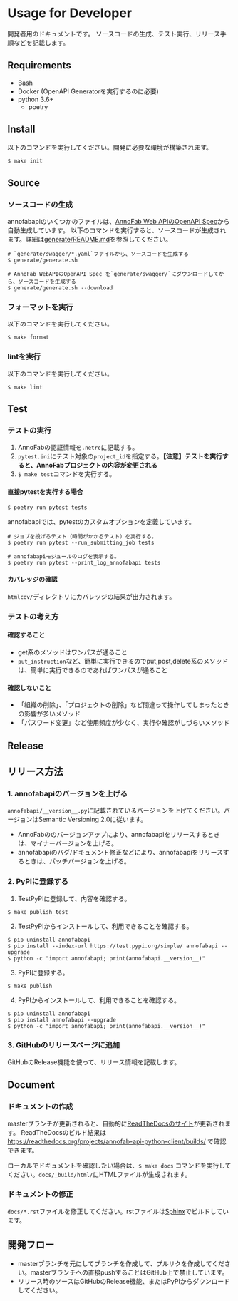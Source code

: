 # Usage for Developer
開発者用のドキュメントです。
ソースコードの生成、テスト実行、リリース手順などを記載します。

## Requirements
* Bash
* Docker (OpenAPI Generatorを実行するのに必要)
* python 3.6+
    * poetry

## Install
以下のコマンドを実行してください。開発に必要な環境が構築されます。

```bash
$ make init
```

## Source

### ソースコードの生成
annofabapiのいくつかのファイルは、[AnnoFab Web APIのOpenAPI Spec](https://annofab.com/docs/api/swagger.yaml)から自動生成しています。
以下のコマンドを実行すると、ソースコードが生成されます。詳細は[generate/README.md](generate/README.md)を参照してください。

```
# `generate/swagger/*.yaml`ファイルから、ソースコードを生成する
$ generate/generate.sh

# AnnoFab WebAPIのOpenAPI Spec を`generate/swagger/`にダウンロードしてから、ソースコードを生成する
$ generate/generate.sh --download

```

### フォーマットを実行
以下のコマンドを実行してください。

```
$ make format
```

### lintを実行
以下のコマンドを実行してください。

```
$ make lint
```

## Test

### テストの実行
1. AnnoFabの認証情報を`.netrc`に記載する。
2. `pytest.ini`にテスト対象の`project_id`を指定する。**【注意】テストを実行すると、AnnoFabプロジェクトの内容が変更される**
3. `$ make test`コマンドを実行する。

#### 直接pytestを実行する場合

```
$ poetry run pytest tests
```

annofabapiでは、pytestのカスタムオプションを定義しています。

```
# ジョブを投げるテスト（時間がかかるテスト）を実行する。
$ poetry run pytest --run_submitting_job tests 

# annofabapiモジュールのログを表示する。
$ poetry run pytest --print_log_annofabapi tests 
```

#### カバレッジの確認
`htmlcov/`ディレクトリにカバレッジの結果が出力されます。



### テストの考え方
#### 確認すること
* get系のメソッドはワンパスが通ること
* `put_instruction`など、簡単に実行できるのでput,post,delete系のメソッドは、簡単に実行できるのであればワンパスが通ること

#### 確認しないこと
* 「組織の削除」、「プロジェクトの削除」など間違って操作してしまったときの影響が多いメソッド
* 「パスワード変更」など使用頻度が少なく、実行や確認がしづらいメソッド



## Release

## リリース方法

### 1. annofabapiのバージョンを上げる
`annofabapi/__version__.py`に記載されているバージョンを上げてください。バージョンはSemantic Versioning 2.0に従います。

* AnnoFabののバージョンアップにより、annofabapiをリリースするときは、マイナーバージョンを上げる。
* annofabapiのバグ/ドキュメント修正などにより、annofabapiをリリースするときは、パッチバージョンを上げる。


### 2. PyPIに登録する
1. TestPyPIに登録して、内容を確認する。

```
$ make publish_test
```

2. TestPyPIからインストールして、利用できることを確認する。

```
$ pip uninstall annofabapi
$ pip install --index-url https://test.pypi.org/simple/ annofabapi --upgrade
$ python -c "import annofabapi; print(annofabapi.__version__)"
```

3. PyPIに登録する。

```
$ make publish
```

4. PyPIからインストールして、利用できることを確認する。

```
$ pip uninstall annofabapi
$ pip install annofabapi --upgrade
$ python -c "import annofabapi; print(annofabapi.__version__)"
```



### 3. GitHubのリリースページに追加
GitHubのRelease機能を使って、リリース情報を記載します。


## Document
### ドキュメントの作成
masterブランチが更新されると、自動的に[ReadTheDocsのサイト](https://annofab-api-python-client.readthedocs.io/)が更新されます。
ReadTheDocsのビルド結果は https://readthedocs.org/projects/annofab-api-python-client/builds/ で確認できます。

ローカルでドキュメントを確認したい場合は、`$ make docs` コマンドを実行してください。`docs/_build/html/`にHTMLファイルが生成されます。


### ドキュメントの修正
`docs/*.rst`ファイルを修正してください。rstファイルは[Sphinx](https://www.sphinx-doc.org/en/master/)でビルドしています。



## 開発フロー
* masterブランチを元にしてブランチを作成して、プルリクを作成してください。masterブランチへの直接pushすることはGitHub上で禁止しています。
* リリース時のソースはGitHubのRelease機能、またはPyPIからダウンロードしてください。
